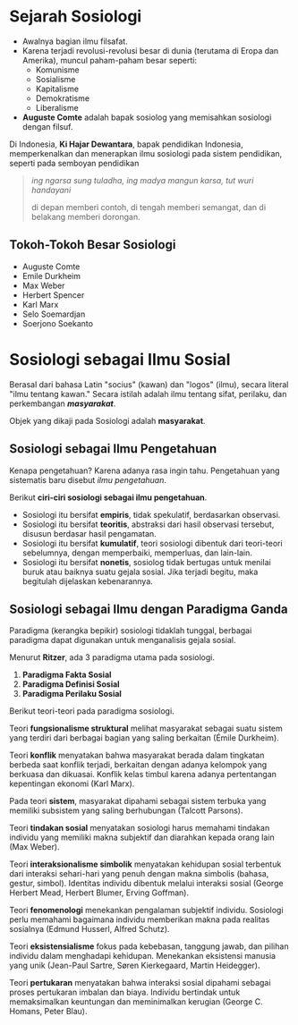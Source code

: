 # Sejarah Sosiologi

- Awalnya bagian ilmu filsafat.
- Karena terjadi revolusi-revolusi besar di dunia (terutama di Eropa dan Amerika), muncul paham-paham besar seperti:
	+ Komunisme
	+ Sosialisme
	+ Kapitalisme
	+ Demokratisme
	+ Liberalisme
- **Auguste Comte** adalah bapak sosiolog yang memisahkan sosiologi dengan filsuf.

Di Indonesia, **Ki Hajar Dewantara**, bapak pendidikan Indonesia, memperkenalkan dan menerapkan ilmu sosiologi pada sistem pendidikan, seperti pada semboyan pendidikan

> *ing ngarsa sung tuladha, ing madya mangun karsa, tut wuri handayani*
> 
> di depan memberi contoh, di tengah memberi semangat, dan di belakang memberi dorongan.

## Tokoh-Tokoh Besar Sosiologi

- Auguste Comte
- Emile Durkheim
- Max Weber
- Herbert Spencer
- Karl Marx
- Selo Soemardjan
- Soerjono Soekanto

# Sosiologi sebagai Ilmu Sosial

Berasal dari bahasa Latin "socius" (kawan) dan "logos" (ilmu), secara literal "ilmu tentang kawan." Secara istilah adalah ilmu tentang sifat, perilaku, dan perkembangan ***masyarakat***.

Objek yang dikaji pada Sosiologi adalah **masyarakat**.

## Sosiologi sebagai Ilmu Pengetahuan

Kenapa pengetahuan? Karena adanya rasa ingin tahu. Pengetahuan yang sistematis baru disebut *ilmu pengetahuan*.

Berikut **ciri-ciri sosiologi sebagai ilmu pengetahuan**.

- Sosiologi itu bersifat **empiris**, tidak spekulatif, berdasarkan observasi.
- Sosiologi itu bersifat **teoritis**, abstraksi dari hasil observasi tersebut, disusun berdasar hasil pengamatan.
- Sosiologi itu bersifat **kumulatif**, teori sosiologi dibentuk dari teori-teori sebelumnya, dengan memperbaiki, memperluas, dan lain-lain.
- Sosiologi itu bersifat **nonetis**, sosiolog tidak bertugas untuk menilai buruk atau baiknya suatu gejala sosial. Jika terjadi begitu, maka begitulah dijelaskan kebenarannya.

## Sosiologi sebagai Ilmu dengan Paradigma Ganda

Paradigma (kerangka bepikir) sosiologi tidaklah tunggal, berbagai paradigma dapat digunakan untuk menganalisis gejala sosial.

Menurut **Ritzer**, ada 3 paradigma utama pada sosiologi.

1. **Paradigma Fakta Sosial**
2. **Paradigma Definisi Sosial**
3. **Paradigma Perilaku Sosial**

Berikut teori-teori pada paradigma sosiologi.

Teori **fungsionalisme struktural** melihat masyarakat sebagai suatu sistem yang terdiri dari berbagai bagian yang saling berkaitan (Émile Durkheim).

Teori **konflik** menyatakan bahwa masyarakat berada dalam tingkatan berbeda saat konflik terjadi, berkaitan dengan adanya kelompok yang berkuasa dan dikuasai. Konflik kelas timbul karena adanya pertentangan kepentingan ekonomi (Karl Marx).

Pada teori **sistem**, masyarakat dipahami sebagai sistem terbuka yang memiliki subsistem yang saling berhubungan (Talcott Parsons).

Teori **tindakan sosial** menyatakan sosiologi harus memahami tindakan individu yang memiliki makna subjektif dan diarahkan kepada orang lain (Max Weber).

Teori **interaksionalisme simbolik** menyatakan kehidupan sosial terbentuk dari interaksi sehari-hari yang penuh dengan makna simbolis (bahasa, gestur, simbol). Identitas individu dibentuk melalui interaksi sosial (George Herbert Mead, Herbert Blumer, Erving Goffman).

Teori **fenomenologi** menekankan pengalaman subjektif individu. Sosiologi perlu memahami bagaimana individu memberikan makna pada realitas sosialnya (Edmund Husserl, Alfred Schutz).

Teori **eksistensialisme** fokus pada kebebasan, tanggung jawab, dan pilihan individu dalam menghadapi kehidupan. Menekankan eksistensi manusia yang unik (Jean-Paul Sartre, Søren Kierkegaard, Martin Heidegger).

Teori **pertukaran** menyatakan bahwa interaksi sosial dipahami sebagai proses pertukaran imbalan dan biaya. Individu bertindak untuk memaksimalkan keuntungan dan meminimalkan kerugian (George C. Homans, Peter Blau).